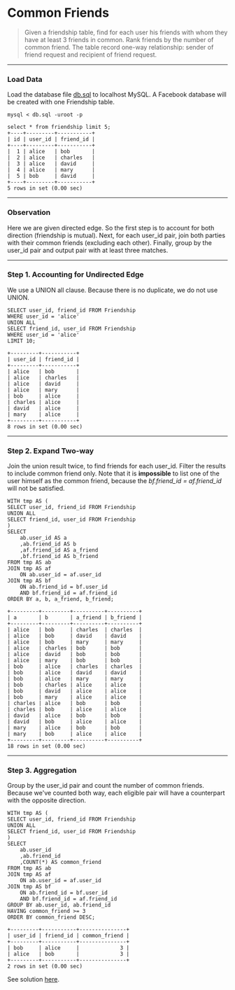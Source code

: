# Common Friends
> Given a friendship table, find for each user his friends with whom they have at least 3 friends in common. Rank friends by the number of common friend. The table record one-way relationship: sender of friend request and recipient of friend request.

___
### Load Data
Load the database file [db.sql](db.sql) to localhost MySQL. A Facebook database will be created with one Friendship table. 
```
mysql < db.sql -uroot -p
```

```
select * from friendship limit 5;                                        
+----+---------+-----------+
| id | user_id | friend_id |
+----+---------+-----------+
|  1 | alice   | bob       |
|  2 | alice   | charles   |
|  3 | alice   | david     |
|  4 | alice   | mary      |
|  5 | bob     | david     |
+----+---------+-----------+
5 rows in set (0.00 sec)
```

___
### Observation
Here we are given directed edge. So the first step is to account for both direction (friendship is mutual). Next, for each user_id pair, join both parties with their common friends (excluding each other). Finally, group by the user_id pair and output pair with at least three matches.

___
### Step 1. Accounting for Undirected Edge
We use a UNION all clause. Because there is no duplicate, we do not use UNION.
```
SELECT user_id, friend_id FROM Friendship
WHERE user_id = 'alice'
UNION ALL
SELECT friend_id, user_id FROM Friendship
WHERE user_id = 'alice'
LIMIT 10;

+---------+-----------+
| user_id | friend_id |
+---------+-----------+
| alice   | bob       |
| alice   | charles   |
| alice   | david     |
| alice   | mary      |
| bob     | alice     |
| charles | alice     |
| david   | alice     |
| mary    | alice     |
+---------+-----------+
8 rows in set (0.00 sec)
```

___
### Step 2. Expand Two-way
Join the union result twice, to find friends for each user_id. Filter the results to include common friend only. Note that it is __impossible__ to list one of the user himself as the common friend, because the *bf.friend_id = af.friend_id* will not be satisfied.

```
WITH tmp AS (
SELECT user_id, friend_id FROM Friendship
UNION ALL
SELECT friend_id, user_id FROM Friendship
)
SELECT
	ab.user_id AS a
	,ab.friend_id AS b
	,af.friend_id AS a_friend
	,bf.friend_id AS b_friend
FROM tmp AS ab
JOIN tmp AS af
	ON ab.user_id = af.user_id
JOIN tmp AS bf
	ON ab.friend_id = bf.user_id
	AND bf.friend_id = af.friend_id
ORDER BY a, b, a_friend, b_friend;

+---------+---------+----------+----------+
| a       | b       | a_friend | b_friend |
+---------+---------+----------+----------+
| alice   | bob     | charles  | charles  |
| alice   | bob     | david    | david    |
| alice   | bob     | mary     | mary     |
| alice   | charles | bob      | bob      |
| alice   | david   | bob      | bob      |
| alice   | mary    | bob      | bob      |
| bob     | alice   | charles  | charles  |
| bob     | alice   | david    | david    |
| bob     | alice   | mary     | mary     |
| bob     | charles | alice    | alice    |
| bob     | david   | alice    | alice    |
| bob     | mary    | alice    | alice    |
| charles | alice   | bob      | bob      |
| charles | bob     | alice    | alice    |
| david   | alice   | bob      | bob      |
| david   | bob     | alice    | alice    |
| mary    | alice   | bob      | bob      |
| mary    | bob     | alice    | alice    |
+---------+---------+----------+----------+
18 rows in set (0.00 sec)
```

___
### Step 3. Aggregation
Group by the user_id pair and count the number of common friends. Because we've counted both way, each eligible pair will have a counterpart with the opposite direction.

```
WITH tmp AS (
SELECT user_id, friend_id FROM Friendship
UNION ALL
SELECT friend_id, user_id FROM Friendship
)
SELECT
	ab.user_id
	,ab.friend_id
	,COUNT(*) AS common_friend
FROM tmp AS ab
JOIN tmp AS af
	ON ab.user_id = af.user_id
JOIN tmp AS bf
	ON ab.friend_id = bf.user_id
	AND bf.friend_id = af.friend_id
GROUP BY ab.user_id, ab.friend_id
HAVING common_friend >= 3
ORDER BY common_friend DESC;

+---------+-----------+---------------+
| user_id | friend_id | common_friend |
+---------+-----------+---------------+
| bob     | alice     |             3 |
| alice   | bob       |             3 |
+---------+-----------+---------------+
2 rows in set (0.00 sec)
```

See solution [here](solution.sql).